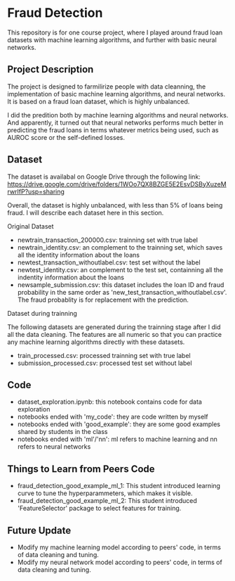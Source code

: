 # Fraud Detection

This repository is for one course project, where I played around fraud loan datasets with machine learning algorithms, and further with basic neural networks.

## Project Description

The project is designed to farmilirize people with data cleanning, the implementation of basic machine learning algorithms, and neural networks. It is based on a fraud loan dataset, which is highly unbalanced.

I did the predition both by machine learning algorithms and neural networks. And apparently, it turned out that neural networks performs much better in predicting the fraud loans in terms whatever metrics being used, such as AUROC score or the self-defined losses.

## Dataset

The dataset is availabal on Google Drive through the following link: <https://drive.google.com/drive/folders/1WOo7QX8BZGE5E2EsvDSByXuzeMrwrIfP?usp=sharing>

Overall, the dataset is highly unbalanced, with less than 5% of loans being fraud. I will describe each dataset here in this section.

Original Dataset

- newtrain_transaction_200000.csv: trainning set with true label
- newtrain_identity.csv: an complement to the trainning set, which saves all the identity information about the loans
- newtest_transaction_withoutlabel.csv: test set without the label
- newtest_identity.csv: an complement to the test set, containning all the indentity information about the loans
- newsample_submission.csv: this dataset includes the loan ID and fraud probability in the same order as 'new_test_transaction_withoutlabel.csv'. The fraud probablity is for replacement with the prediction.

Dataset during trainning

The following datasets are generated during the trainning stage after I did all the data cleaning. The features are all numeric so that you can practice any machine learning algorithms directly with these datasets.

- train_processed.csv: processed trainning set with true label
- submission_processed.csv: processed test set without label

## Code

- dataset_exploration.ipynb: this notebook contains code for data exploration
- notebooks ended with 'my_code': they are code written by myself
- notebooks ended with 'good_example': they are some good examples shared by students in the class
- notebooks ended with 'ml'/'nn': ml refers to machine learning and nn refers to neural networks

## Things to Learn from Peers Code

- fraud_detection_good_example_ml_1: This student introduced learning curve to tune the hyperparammeters, which makes it visible.
- fraud_detection_good_example_ml_2: This student introduced 'FeatureSelector' package to select features for training.

## Future Update

- Modify my machine learning model according to peers' code, in terms of data cleaning and tuning.
- Modify my neural network model according to peers' code, in terms of data cleaning and tuning.
